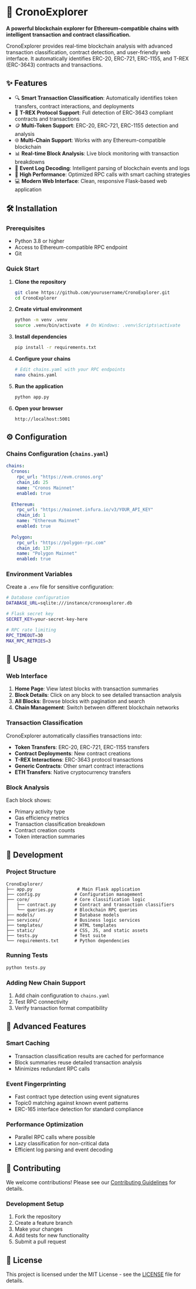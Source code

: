 # 🚀 CronoExplorer

**A powerful blockchain explorer for Ethereum-compatible chains with intelligent transaction and contract classification.**

CronoExplorer provides real-time blockchain analysis with advanced transaction classification, contract detection, and user-friendly web interface. It automatically identifies ERC-20, ERC-721, ERC-1155, and T-REX (ERC-3643) contracts and transactions.

## ✨ Features

- 🔍 **Smart Transaction Classification**: Automatically identifies token transfers, contract interactions, and deployments
- 🦖 **T-REX Protocol Support**: Full detection of ERC-3643 compliant contracts and transactions
- 🪙 **Multi-Token Support**: ERC-20, ERC-721, ERC-1155 detection and analysis
- 🌐 **Multi-Chain Support**: Works with any Ethereum-compatible blockchain
- 📊 **Real-time Block Analysis**: Live block monitoring with transaction breakdowns
- 🎯 **Event Log Decoding**: Intelligent parsing of blockchain events and logs
- 🚀 **High Performance**: Optimized RPC calls with smart caching strategies
- 💻 **Modern Web Interface**: Clean, responsive Flask-based web application

## 🛠️ Installation

### Prerequisites

- Python 3.8 or higher
- Access to Ethereum-compatible RPC endpoint
- Git

### Quick Start

1. **Clone the repository**
   ```bash
   git clone https://github.com/yourusername/CronoExplorer.git
   cd CronoExplorer
   ```

2. **Create virtual environment**
   ```bash
   python -m venv .venv
   source .venv/bin/activate  # On Windows: .venv\Scripts\activate
   ```

3. **Install dependencies**
   ```bash
   pip install -r requirements.txt
   ```

4. **Configure your chains**
   ```bash
   # Edit chains.yaml with your RPC endpoints
   nano chains.yaml
   ```

5. **Run the application**
   ```bash
   python app.py
   ```

6. **Open your browser**
   ```
   http://localhost:5001
   ```

## ⚙️ Configuration

### Chains Configuration (`chains.yaml`)

```yaml
chains:
  Cronos:
    rpc_url: "https://evm.cronos.org"
    chain_id: 25
    name: "Cronos Mainnet"
    enabled: true
  
  Ethereum:
    rpc_url: "https://mainnet.infura.io/v3/YOUR_API_KEY"
    chain_id: 1
    name: "Ethereum Mainnet"
    enabled: true
  
  Polygon:
    rpc_url: "https://polygon-rpc.com"
    chain_id: 137
    name: "Polygon Mainnet"
    enabled: true
```

### Environment Variables

Create a `.env` file for sensitive configuration:

```bash
# Database configuration
DATABASE_URL=sqlite:///instance/cronoexplorer.db

# Flask secret key
SECRET_KEY=your-secret-key-here

# RPC rate limiting
RPC_TIMEOUT=30
MAX_RPC_RETRIES=3
```

## 🎯 Usage

### Web Interface

1. **Home Page**: View latest blocks with transaction summaries
2. **Block Details**: Click on any block to see detailed transaction analysis
3. **All Blocks**: Browse blocks with pagination and search
4. **Chain Management**: Switch between different blockchain networks

### Transaction Classification

CronoExplorer automatically classifies transactions into:

- **Token Transfers**: ERC-20, ERC-721, ERC-1155 transfers
- **Contract Deployments**: New contract creations
- **T-REX Interactions**: ERC-3643 protocol transactions
- **Generic Contracts**: Other smart contract interactions
- **ETH Transfers**: Native cryptocurrency transfers

### Block Analysis

Each block shows:
- Primary activity type
- Gas efficiency metrics
- Transaction classification breakdown
- Contract creation counts
- Token interaction summaries

## 🔧 Development

### Project Structure

```
CronoExplorer/
├── app.py                 # Main Flask application
├── config.py             # Configuration management
├── core/                 # Core classification logic
│   ├── contract.py       # Contract and transaction classifiers
│   └── queries.py        # Blockchain RPC queries
├── models/               # Database models
├── services/             # Business logic services
├── templates/            # HTML templates
├── static/               # CSS, JS, and static assets
├── tests.py              # Test suite
└── requirements.txt      # Python dependencies
```

### Running Tests

```bash
python tests.py
```

### Adding New Chain Support

1. Add chain configuration to `chains.yaml`
2. Test RPC connectivity
3. Verify transaction format compatibility

## 🌟 Advanced Features

### Smart Caching

- Transaction classification results are cached for performance
- Block summaries reuse detailed transaction analysis
- Minimizes redundant RPC calls

### Event Fingerprinting

- Fast contract type detection using event signatures
- Topic0 matching against known event patterns
- ERC-165 interface detection for standard compliance

### Performance Optimization

- Parallel RPC calls where possible
- Lazy classification for non-critical data
- Efficient log parsing and event decoding

## 🤝 Contributing

We welcome contributions! Please see our [Contributing Guidelines](CONTRIBUTING.md) for details.

### Development Setup

1. Fork the repository
2. Create a feature branch
3. Make your changes
4. Add tests for new functionality
5. Submit a pull request

## 📄 License

This project is licensed under the MIT License - see the [LICENSE](LICENSE) file for details.

